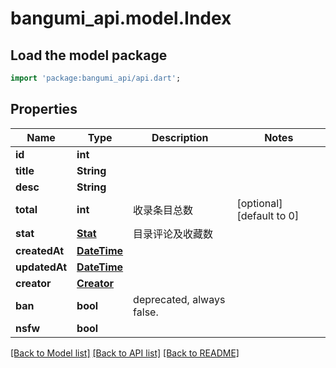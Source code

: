 # bangumi_api.model.Index

## Load the model package
```dart
import 'package:bangumi_api/api.dart';
```

## Properties
Name | Type | Description | Notes
------------ | ------------- | ------------- | -------------
**id** | **int** |  | 
**title** | **String** |  | 
**desc** | **String** |  | 
**total** | **int** | 收录条目总数 | [optional] [default to 0]
**stat** | [**Stat**](Stat.md) | 目录评论及收藏数 | 
**createdAt** | [**DateTime**](DateTime.md) |  | 
**updatedAt** | [**DateTime**](DateTime.md) |  | 
**creator** | [**Creator**](Creator.md) |  | 
**ban** | **bool** | deprecated, always false. | 
**nsfw** | **bool** |  | 

[[Back to Model list]](../README.md#documentation-for-models) [[Back to API list]](../README.md#documentation-for-api-endpoints) [[Back to README]](../README.md)


